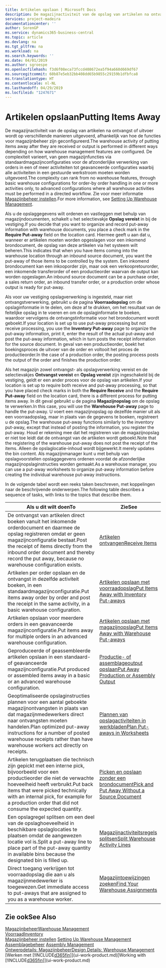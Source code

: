```yaml
---
title: Artikelen opslaan | Microsoft Docs
description: De magazijnactiviteit van de opslag van artikelen na ontvangst of uitvoer wordt op verschillende manieren uitgevoerd, afhankelijk van hoe de functies voor magazijnbeheer zijn geconfigureerd.
services: project-madeira
documentationcenter: ''
author: SorenGP
ms.service: dynamics365-business-central
ms.topic: article
ms.devlang: na
ms.tgt_pltfrm: na
ms.workload: na
ms.search.keywords: ''
ms.date: 04/01/2019
ms.author: sgroespe
ms.openlocfilehash: f3d6f08eca73fccd408672ea5f94a660d669df67
ms.sourcegitcommit: 60b87e5eb32bb408dd65b9855c29159b1dfbfca8
ms.translationtype: HT
ms.contentlocale: nl-NL
ms.lasthandoff: 04/29/2019
ms.locfileid: "1247671"
---
```

# <a name="putting-items-away"></a><span data-ttu-id="146f6-103">Artikelen opslaan</span><span class="sxs-lookup"><span data-stu-id="146f6-103">Putting Items Away</span></span>
<span data-ttu-id="146f6-104">De magazijnactiviteit van de opslag van artikelen na ontvangst of uitvoer wordt op verschillende manieren uitgevoerd, afhankelijk van hoe de functies voor magazijnbeheer zijn geconfigureerd.</span><span class="sxs-lookup"><span data-stu-id="146f6-104">The warehouse activity of putting items away after they are received or output is performed in different ways depending on how warehouse management features are configured.</span></span> <span data-ttu-id="146f6-105">De complexiteit varieert, van geen magazijnfuncties via standaardmagazijnconfiguraties voor de afzonderlijke verwerking van orders in een of meer activiteiten tot geavanceerde configuraties waarbij alle activiteiten in een gestuurde werkstroom moeten worden uitgevoerd.</span><span class="sxs-lookup"><span data-stu-id="146f6-105">The complexity can rank from no warehouse features, through basic warehouse configurations for order-by order handling in one or more activities only, to advanced configurations where all warehouse activities must be performed in a directed workflow.</span></span> <span data-ttu-id="146f6-106">Zie voor meer informatie [Magazijnbeheer instellen](warehouse-setup-warehouse.md).</span><span class="sxs-lookup"><span data-stu-id="146f6-106">For more information, see [Setting Up Warehouse Management](warehouse-setup-warehouse.md).</span></span>

<span data-ttu-id="146f6-107">Als u de opslaggegevens wilt ordenen en vastleggen met behulp van magazijndocumenten, schakelt u het selectievakje **Opslag vereist** in bij de vestiging.</span><span class="sxs-lookup"><span data-stu-id="146f6-107">If you decide that you want to organize and record put-away information with warehouse documents, you place a check mark in the **Require Put-away** field on the location card.</span></span> <span data-ttu-id="146f6-108">Hiermee geeft u aan dat u, wanneer er artikelen moeten worden opgeslagen voor een inkomend brondocument, de opslag van deze artikelen via het systeem wilt beheren.</span><span class="sxs-lookup"><span data-stu-id="146f6-108">This indicates that when you have items coming into the warehouse location through an inbound source document, you want the put-away of those items to be controlled by the system.</span></span> <span data-ttu-id="146f6-109">Een inkomend brondocument kan een inkooporder zijn, maar ook een verkoopretourorder, een inkomende transferorder of een productieorder waarvan de output kan worden opgeslagen.</span><span class="sxs-lookup"><span data-stu-id="146f6-109">An inbound source document can be a purchase order, a sales return order, an inbound transfer order, or a production order whose output is ready for put-away.</span></span>  

<span data-ttu-id="146f6-110">Als voor uw vestiging opslagverwerking is ingesteld, maar niet ontvangstverwerking, gebruikt u de pagina **Voorraadopslag** om de opslaginformatie in te delen, om deze af te drukken, om het resultaat van de feitelijke opslag in te voeren en om de opslaginformatie te boeken, waardoor vervolgens de ontvangstinformatie voor het brondocument wordt geboekt.</span><span class="sxs-lookup"><span data-stu-id="146f6-110">If your location is set up to use put-away processing but not receive processing, you use the **Inventory Put-away** page to organize the put-away information, print it, enter the result of the actual put-away and post the put-away information, which in turn posts the receipt information for the source document.</span></span> <span data-ttu-id="146f6-111">In geval van een productieorder, boekt het boekingsproces de uitvoer van de order en voltooit het proces de productieorder.</span><span class="sxs-lookup"><span data-stu-id="146f6-111">In the case of a production order, the posting process posts the output of the order and finishes the production order.</span></span>

<span data-ttu-id="146f6-112">Als het magazijn zowel ontvangst- als opslagverwerking vereist en de selectievakjes **Ontvangst vereist** en **Opslag vereist** zijn ingeschakeld bij de vestiging, geldt er een ander proces voor de opslag van artikelen.</span><span class="sxs-lookup"><span data-stu-id="146f6-112">If your location is set up to require both receive and put-away processing, so that you have placed check marks in both the **Require Receive** and the **Require Put-away** field on the location card, there is a different process for putting items away.</span></span> <span data-ttu-id="146f6-113">In dit geval gebruikt u de pagina **Magazijnopslag** om de opslag te verwerken.</span><span class="sxs-lookup"><span data-stu-id="146f6-113">In this case, you will use the **Warehouse Put-away** page to handle the put-away.</span></span> <span data-ttu-id="146f6-114">U voert een magazijnopslag op dezelfde manier uit als een voorraadopslag, maar in plaats van de gegevens te boeken, registreert u de opslag.</span><span class="sxs-lookup"><span data-stu-id="146f6-114">The warehouse put-away functions similarly to the inventory put-away, except that instead of posting the information, you register the put-away.</span></span> <span data-ttu-id="146f6-115">Houd er rekening mee dat het registreren van de magazijnopslag er niet toe leidt dat de ontvangst van de artikelen wordt geboekt.</span><span class="sxs-lookup"><span data-stu-id="146f6-115">Note that the registering of the warehouse put-away does not post the receipt of the items.</span></span> <span data-ttu-id="146f6-116">Alleen de opslaglocatie-inhoud wordt bijgewerkt.</span><span class="sxs-lookup"><span data-stu-id="146f6-116">It merely updates the bin content.</span></span> <span data-ttu-id="146f6-117">Als magazijnmanager kunt u met behulp van opslagvoorstellen opslaggegevens ordenen voordat de afzonderlijke magazijnopslaginstructies worden gemaakt.</span><span class="sxs-lookup"><span data-stu-id="146f6-117">As a warehouse manager, you can use a put-away worksheets to organize put-away information before creating the individual warehouse put-away instructions.</span></span>

<span data-ttu-id="146f6-118">In de volgende tabel wordt een reeks taken beschreven, met koppelingen naar de beschrijvende onderwerpen.</span><span class="sxs-lookup"><span data-stu-id="146f6-118">The following table describes a sequence of tasks, with links to the topics that describe them.</span></span>   

|<span data-ttu-id="146f6-119">**Als u dit wilt doen**</span><span class="sxs-lookup"><span data-stu-id="146f6-119">**To**</span></span>|<span data-ttu-id="146f6-120">**Zie**</span><span class="sxs-lookup"><span data-stu-id="146f6-120">**See**</span></span>|  
|------------|-------------|  
|<span data-ttu-id="146f6-121">De ontvangst van artikelen direct boeken vanuit het inkomende orderdocument en daarmee de opslag registreren omdat er geen magazijnconfiguratie bestaat.</span><span class="sxs-lookup"><span data-stu-id="146f6-121">Post the receipt of items directly from the inbound order document and thereby record the put away, because no warehouse configuration exists.</span></span>|[<span data-ttu-id="146f6-122">Artikelen ontvangen</span><span class="sxs-lookup"><span data-stu-id="146f6-122">Receive Items</span></span>](warehouse-how-receive-items.md)|  
|<span data-ttu-id="146f6-123">Artikelen per order opslaan en de ontvangst in dezelfde activiteit boeken, in een standaardmagazijnconfiguratie.</span><span class="sxs-lookup"><span data-stu-id="146f6-123">Put items away order by order and post the receipt in the same activity, in a basic warehouse configuration.</span></span>|[<span data-ttu-id="146f6-124">Artikelen opslaan met voorraadopslag</span><span class="sxs-lookup"><span data-stu-id="146f6-124">Put Items Away with Inventory Put-aways</span></span>](warehouse-how-to-put-items-away-with-inventory-put-aways.md)|  
|<span data-ttu-id="146f6-125">Artikelen opslaan voor meerdere orders in een geavanceerde magazijnconfiguratie.</span><span class="sxs-lookup"><span data-stu-id="146f6-125">Put items away for multiple orders in an advanced warehouse configuration.</span></span>|[<span data-ttu-id="146f6-126">Artikelen opslaan met magazijnopslag</span><span class="sxs-lookup"><span data-stu-id="146f6-126">Put Items Away with Warehouse Put-aways</span></span>](warehouse-how-to-put-items-away-with-warehouse-put-aways.md)|  
|<span data-ttu-id="146f6-127">Geproduceerde of geassembleerde artikelen opslaan in een standaard- of geavanceerde magazijnconfiguratie.</span><span class="sxs-lookup"><span data-stu-id="146f6-127">Put produced or assembled items away in a basic or an advanced warehouse configuration.</span></span>|[<span data-ttu-id="146f6-128">Productie- of assemblageoutput opslaan</span><span class="sxs-lookup"><span data-stu-id="146f6-128">Put Away Production or Assembly Output</span></span>](warehouse-how-to-put-away-production-output.md)|
|<span data-ttu-id="146f6-129">Geoptimaliseerde opslaginstructies plannen voor een aantal geboekte magazijnontvangsten in plaats van dat magazijnmedewerkers direct naar ontvangsten moeten handelen.</span><span class="sxs-lookup"><span data-stu-id="146f6-129">Plan optimized put-away instructions for a number of posted warehouse receipts rather than have warehouse workers act directly on receipts.</span></span>|[<span data-ttu-id="146f6-130">Plannen van opslagactiviteiten in werkbladen</span><span class="sxs-lookup"><span data-stu-id="146f6-130">Plan Put-aways in Worksheets</span></span>](warehouse-how-to-plan-put-aways-in-worksheets.md)|  
|<span data-ttu-id="146f6-131">Artikelen terugplaatsen die technisch zijn gepickt met een interne pick, bijvoorbeeld voor een productieorder die niet de verwachte hoeveelheid heeft verbruikt.</span><span class="sxs-lookup"><span data-stu-id="146f6-131">Put back items that were picked technically with an internal pick, for example for a production order that did not consume the expected quantity.</span></span>|[<span data-ttu-id="146f6-132">Picken en opslaan zonder een brondocument</span><span class="sxs-lookup"><span data-stu-id="146f6-132">Pick and Put Away Without a Source Document</span></span>](warehouse-how-to-create-put-aways-from-internal-put-aways.md)|
|<span data-ttu-id="146f6-133">Een opslagregel splitsen om een deel van de opslaghoeveelheid in beschikbare opslaglocaties te plaatsen omdat de aangewezen locatie vol is.</span><span class="sxs-lookup"><span data-stu-id="146f6-133">Split a put-away line to place part of the put-away quantity in available bins because the designated bin is filled up.</span></span>|[<span data-ttu-id="146f6-134">Magazijnactiviteitsregels splitsen</span><span class="sxs-lookup"><span data-stu-id="146f6-134">Split Warehouse Activity Lines</span></span>](warehouse-how-to-split-warehouse-activity-lines.md)|
|<span data-ttu-id="146f6-135">Direct toegang verkrijgen tot voorraadopslag die aan u als magazijnmedewerker is toegewezen.</span><span class="sxs-lookup"><span data-stu-id="146f6-135">Get immediate access to put-aways that are assigned to you as a warehouse worker.</span></span>|[<span data-ttu-id="146f6-136">Magazijntoewijzingen zoeken</span><span class="sxs-lookup"><span data-stu-id="146f6-136">Find Your Warehouse Assignments</span></span>](warehouse-how-to-find-your-warehouse-assignments.md)|    

## <a name="see-also"></a><span data-ttu-id="146f6-137">Zie ook</span><span class="sxs-lookup"><span data-stu-id="146f6-137">See Also</span></span>  
[<span data-ttu-id="146f6-138">Magazijnbeheer</span><span class="sxs-lookup"><span data-stu-id="146f6-138">Warehouse Management</span></span>](warehouse-manage-warehouse.md)  
[<span data-ttu-id="146f6-139">Voorraad</span><span class="sxs-lookup"><span data-stu-id="146f6-139">Inventory</span></span>](inventory-manage-inventory.md)  
<span data-ttu-id="146f6-140">[Magazijnbeheer instellen](warehouse-setup-warehouse.md)   </span><span class="sxs-lookup"><span data-stu-id="146f6-140">[Setting Up Warehouse Management](warehouse-setup-warehouse.md)   </span></span>  
<span data-ttu-id="146f6-141">[Assemblagebeheer](assembly-assemble-items.md)  </span><span class="sxs-lookup"><span data-stu-id="146f6-141">[Assembly Management](assembly-assemble-items.md)  </span></span>  
[<span data-ttu-id="146f6-142">Ontwerpdetails: Magazijnbeheer</span><span class="sxs-lookup"><span data-stu-id="146f6-142">Design Details: Warehouse Management</span></span>](design-details-warehouse-management.md)  
<span data-ttu-id="146f6-143">[Werken met [!INCLUDE[d365fin](includes/d365fin_md.md)]](ui-work-product.md)</span><span class="sxs-lookup"><span data-stu-id="146f6-143">[Working with [!INCLUDE[d365fin](includes/d365fin_md.md)]](ui-work-product.md)</span></span>  
